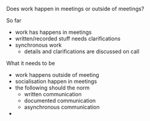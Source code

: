 Does work happen in meetings or outside of meetings? 

So far
- work has happens in meetings
- written/recorded stuff needs clarifications
- synchronous work
	- details and clarifications are discussed on call

What it needs to be
- work happens outside of meeting
- socialisation happen in meetings
- the following should the norm
	- written communication
	- documented communication
	- asynchronous communication
- 